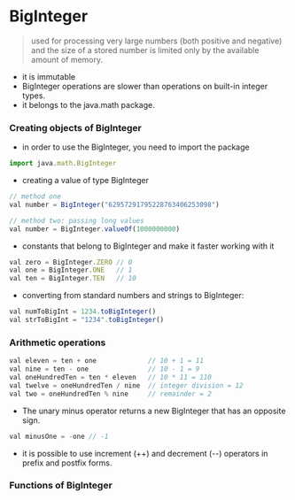 # BigInteger
> used for processing very large numbers (both positive and negative) and the size of a stored number is limited only by the available amount of memory.
+ it is immutable
+ BigInteger operations are slower than operations on built-in integer types.
+ it belongs to the java.math package.

### Creating objects of BigInteger
+ in order to use the BigInteger, you need to import the package
```js
import java.math.BigInteger
```
+ creating a value of type BigInteger
```js
// method one
val number = BigInteger("62957291795228763406253098")

// method two: passing long values
val number = BigInteger.valueOf(1000000000)
```
+ constants that belong to BigInteger and make it faster working with it
```js
val zero = BigInteger.ZERO // 0
val one = BigInteger.ONE   // 1
val ten = BigInteger.TEN   // 10
```
+ converting from standard numbers and strings to BigInteger:
```js
val numToBigInt = 1234.toBigInteger()
val strToBigInt = "1234".toBigInteger()
```

### Arithmetic operations
```js
val eleven = ten + one             // 10 + 1 = 11
val nine = ten - one               // 10 - 1 = 9
val oneHundredTen = ten * eleven   // 10 * 11 = 110
val twelve = oneHundredTen / nine  // integer division = 12
val two = oneHundredTen % nine     // remainder = 2
```
+ The unary minus operator returns a new BigInteger that has an opposite sign.
```js
val minusOne = -one // -1
```
+ it is possible to use increment (++) and decrement (--) operators in prefix and postfix forms.

### Functions of BigInteger




















